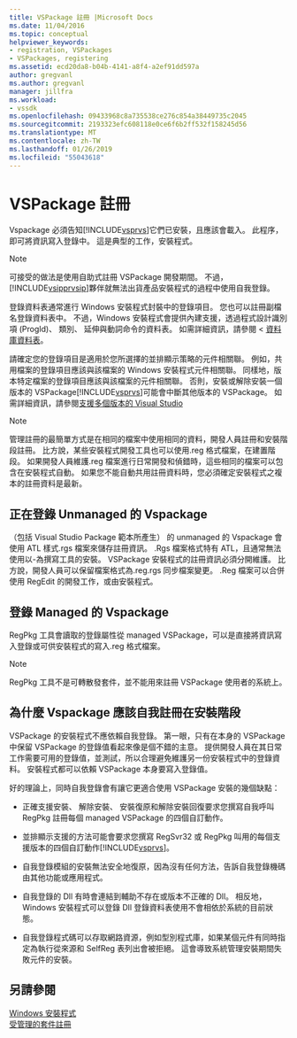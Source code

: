 ```yaml
---
title: VSPackage 註冊 |Microsoft Docs
ms.date: 11/04/2016
ms.topic: conceptual
helpviewer_keywords:
- registration, VSPackages
- VSPackages, registering
ms.assetid: ecd20da8-b04b-4141-a8f4-a2ef91dd597a
author: gregvanl
ms.author: gregvanl
manager: jillfra
ms.workload:
- vssdk
ms.openlocfilehash: 09433968c8a735538ce276c854a38449735c2045
ms.sourcegitcommit: 2193323efc608118e0ce6f6b2ff532f158245d56
ms.translationtype: MT
ms.contentlocale: zh-TW
ms.lasthandoff: 01/26/2019
ms.locfileid: "55043618"
---
```

# <a name="vspackage-registration"></a>VSPackage 註冊
Vspackage 必須告知[!INCLUDE[vsprvs](../../code-quality/includes/vsprvs_md.md)]它們已安裝，且應該會載入。 此程序，即可將資訊寫入登錄中。 這是典型的工作，安裝程式。  
  
> [!NOTE]
>  可接受的做法是使用自助式註冊 VSPackage 開發期間。 不過，[!INCLUDE[vsipprvsip](../../extensibility/includes/vsipprvsip_md.md)]夥伴就無法出貨產品安裝程式的過程中使用自我登錄。  
  
 登錄資料表通常進行 Windows 安裝程式封裝中的登錄項目。 您也可以註冊副檔名登錄資料表中。 不過，Windows 安裝程式會提供內建支援，透過程式設計識別項 (ProgId)、 類別、 延伸與動詞命令的資料表。 如需詳細資訊，請參閱 <<c0> [ 資料庫資料表](/windows/desktop/Msi/database-tables)。  
  
 請確定您的登錄項目是適用於您所選擇的並排顯示策略的元件相關聯。 例如，共用檔案的登錄項目應該與該檔案的 Windows 安裝程式元件相關聯。 同樣地，版本特定檔案的登錄項目應該與該檔案的元件相關聯。 否則，安裝或解除安裝一個版本的 VSPackage[!INCLUDE[vsprvs](../../code-quality/includes/vsprvs_md.md)]可能會中斷其他版本的 VSPackage。 如需詳細資訊，請參閱[支援多個版本的 Visual Studio](../../extensibility/supporting-multiple-versions-of-visual-studio.md)  
  
> [!NOTE]
>  管理註冊的最簡單方式是在相同的檔案中使用相同的資料，開發人員註冊和安裝階段註冊。 比方說，某些安裝程式開發工具也可以使用.reg 格式檔案，在建置階段。 如果開發人員維護.reg 檔案進行日常開發和偵錯時，這些相同的檔案可以包含在安裝程式自動。 如果您不能自動共用註冊資料時，您必須確定安裝程式之複本的註冊資料是最新。  
  
## <a name="registering-unmanaged-vspackages"></a>正在登錄 Unmanaged 的 Vspackage  
 （包括 Visual Studio Package 範本所產生） 的 unmanaged 的 Vspackage 會使用 ATL 樣式.rgs 檔案來儲存註冊資訊。 .Rgs 檔案格式特有 ATL，且通常無法使用以-為撰寫工具的安裝。 VSPackage 安裝程式的註冊資訊必須分開維護。 比方說，開發人員可以保留檔案格式為.reg.rgs 同步檔案變更。 .Reg 檔案可以合併使用 RegEdit 的開發工作，或由安裝程式。  
  
## <a name="registering-managed-vspackages"></a>登錄 Managed 的 Vspackage  
 RegPkg 工具會讀取的登錄屬性從 managed VSPackage，可以是直接將資訊寫入登錄或可供安裝程式的寫入.reg 格式檔案。  
  
> [!NOTE]
>  RegPkg 工具不是可轉散發套件，並不能用來註冊 VSPackage 使用者的系統上。  
  
## <a name="why-vspackages-should-not-self-register-at-install-time"></a>為什麼 Vspackage 應該自我註冊在安裝階段  
 VSPackage 的安裝程式不應依賴自我登錄。 第一眼，只有在本身的 VSPackage 中保留 VSPackage 的登錄值看起來像是個不錯的主意。 提供開發人員在其日常工作需要可用的登錄值，並測試，所以合理避免維護另一份安裝程式中的登錄資料。 安裝程式都可以依賴 VSPackage 本身要寫入登錄值。  
  
 好的理論上，同時自我登錄會有讓它更適合使用 VSPackage 安裝的幾個缺點：  
  
- 正確支援安裝、 解除安裝、 安裝復原和解除安裝回復要求您撰寫自我呼叫 RegPkg 註冊每個 managed VSPackage 的四個自訂動作。  
  
- 並排顯示支援的方法可能會要求您撰寫 RegSvr32 或 RegPkg 叫用的每個支援版本的四個自訂動作[!INCLUDE[vsprvs](../../code-quality/includes/vsprvs_md.md)]。  
  
- 自我登錄模組的安裝無法安全地復原，因為沒有任何方法，告訴自我登錄機碼由其他功能或應用程式。  
  
- 自我登錄的 Dll 有時會連結到輔助不存在或版本不正確的 Dll。 相反地，Windows 安裝程式可以登錄 Dll 登錄資料表使用不會相依於系統的目前狀態。  
  
- 自我登錄程式碼可以存取網路資源，例如型別程式庫，如果某個元件有同時指定為執行從來源和 SelfReg 表列出會被拒絕。 這會導致系統管理安裝期間失敗元件的安裝。  
  
## <a name="see-also"></a>另請參閱  
 [Windows 安裝程式](/windows/desktop/Msi/windows-installer-portal)   
 [受管理的套件註冊](https://msdn.microsoft.com/library/f69e0ea3-6a92-4639-8ca9-4c9c210e58a1)